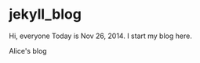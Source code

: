 jekyll_blog
===========
Hi, everyone
    Today is Nov 26, 2014. I start my blog here.

Alice's blog
